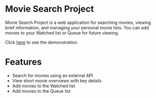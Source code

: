 # Movie Search Project
Movie Search Project is a web application for searching movies, viewing brief information, and managing your personal movie lists. You can add movies to your Watched list or Queue for future viewing.

Click [here](https://alyonkaradchuk.github.io/movies-project-vue/) to see the demonstration.

# Features

- Search for movies using an external API
- View short movie overviews with key details
- Add movies to the Watched list
- Add movies to the Queue list